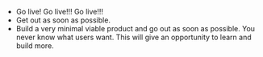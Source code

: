 * Go live! Go live!!! Go live!!!
* Get out as soon as possible.
* Build a very minimal viable product and go out as soon as possible. You never know what users want. This will give an opportunity to learn and build more.
